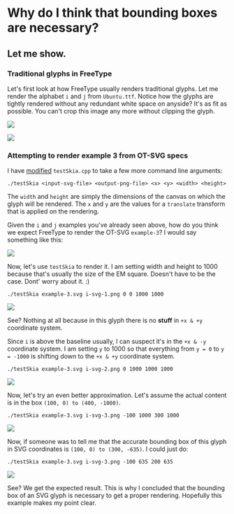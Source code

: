 # Why do I think that bounding boxes are necessary?
## Let me show. 

### Traditional glyphs in FreeType
Let's first look at how FreeType usually renders traditional glyphs. Let me render the alphabet `i` and `j` from `Ubuntu.ttf`.
Notice how the glyphs are tightly rendered without any redundant white space on anyside? It's as fit as possible. You can't crop this image any more without clipping the glyph.

![](https://github.com/moazin/svg-native-viewer/blob/demo-viewbox/svgnative/example/testSkia/i-Ubuntu.png)

![](https://github.com/moazin/svg-native-viewer/blob/demo-viewbox/svgnative/example/testSkia/j-Ubuntu.png)

### Attempting to render example 3 from OT-SVG specs
I have [modified](https://github.com/moazin/svg-native-viewer/commit/c6ad6ebeccc5610993fe3ff7c2c7ac16f7e70f55) `testSkia.cpp` to take a few more command line arguments:
```shell
./testSkia <input-svg-file> <output-png-file> <x> <y> <width> <height>
```
The `width` and `height` are simply the dimensions of the canvas on which the glyph will be rendered. The `x` and `y` are the values for a `translate` transform that is applied on the rendering.

Given the `i` and `j` examples you've already seen above, how do you think we expect FreeType to render the OT-SVG `example-3`? I would say something like this:

![](https://github.com/moazin/svg-native-viewer/blob/demo-viewbox/svgnative/example/testSkia/i-svg-4.png)

Now, let's use `testSkia` to render it. I am setting width and height to 1000 because that's usually the size of the EM square. Doesn't have to be the case. Dont' worry about it. :)
```shell
./testSkia example-3.svg i-svg-1.png 0 0 1000 1000
```

![](https://github.com/moazin/svg-native-viewer/blob/demo-viewbox/svgnative/example/testSkia/i-svg-1.png)

See? Nothing at all because in this glyph there is no **stuff** in `+x & +y` coordinate system.

Since `i` is above the baseline usually, I can suspect it's in the `+x & -y` coordinate system. I am setting `y` to 1000 so that everything from `y = 0` to `y = -1000` is shifting down to the `+x & +y` coordinate system.
```shell
./testSkia example-3.svg i-svg-2.png 0 1000 1000 1000
```

![](https://github.com/moazin/svg-native-viewer/blob/demo-viewbox/svgnative/example/testSkia/i-svg-2.png)

Now, let's try an even better approximation. Let's assume the actual content is in the box `(100, 0) to (400, -1000)`.
```shell
./testSkia example-3.svg i-svg-3.png -100 1000 300 1000
```

![](https://github.com/moazin/svg-native-viewer/blob/demo-viewbox/svgnative/example/testSkia/i-svg-3.png)

Now, if someone was to tell me that the accurate bounding box of this glyph in SVG coordinates is `(100, 0) to (300, -635)`. I could just do:
```shell
./testSkia example-3.svg i-svg-3.png -100 635 200 635
```

![](https://github.com/moazin/svg-native-viewer/blob/demo-viewbox/svgnative/example/testSkia/i-svg-4.png)

See? We get the expected result. This is why I concluded that the bounding box of an SVG glyph is necessary to get a proper rendering. Hopefully this example makes my point clear.
